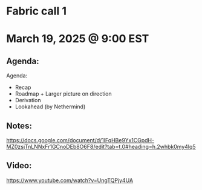 # Fabric call 1
# March 19, 2025 @ 9:00 EST

## Agenda:

Agenda:
- Recap
- Roadmap + Larger picture on direction 
- Derivation 
- Lookahead (by Nethermind)

## Notes:
https://docs.google.com/document/d/1lFqHBe9Yx1CGpdH-MZ0zsjTnLNNxFr1GCnoDEb8O6F8/edit?tab=t.0#heading=h.2whbk0my4lq5

## Video:
https://www.youtube.com/watch?v=UngTQPjy4UA
